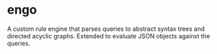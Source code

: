 # engo
A custom rule engine that parses queries to abstract syntax trees and directed acyclic graphs. Extended to evaluate JSON objects against the queries. 

